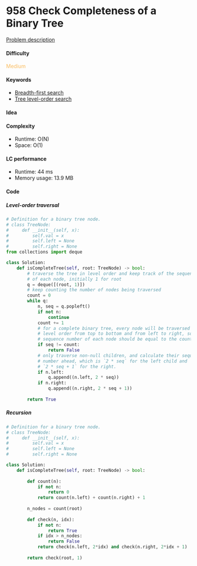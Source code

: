 958 Check Completeness of a Binary Tree
=======================
[Problem description](https://leetcode.com/problems/check-completeness-of-a-binary-tree/)

#### Difficulty
<span style="color:#FABC60">Medium</span>

#### Keywords
- [Breadth-first search](../categories/bfs.md)
- [Tree level-order search](../categories/tree_level_order.md)
  
#### Idea


#### Complexity
- Runtime: O(N)
- Space: O(1)
  
#### LC performance
- Runtime: 44 ms
- Memory usage: 13.9 MB

#### Code
##### Level-order traversal
```python
# Definition for a binary tree node.
# class TreeNode:
#     def __init__(self, x):
#         self.val = x
#         self.left = None
#         self.right = None
from collections import deque

class Solution:
    def isCompleteTree(self, root: TreeNode) -> bool:
        # traverse the tree in level order and keep track of the sequence number 
        # of each node, initially 1 for root
        q = deque([(root, 1)])
        # keep counting the number of nodes being traversed
        count = 0
        while q:
            n, seq = q.popleft()
            if not n:
                continue
            count += 1
            # for a complete binary tree, every node will be traversed in the 
            # level order from top to bottom and from left to right, so the 
            # sequence number of each node should be equal to the count
            if seq != count:
                return False
            # only traverse non-null children, and calculate their sequence 
            # number ahead, which is `2 * seq` for the left child and 
            # `2 * seq + 1` for the right. 
            if n.left:
                q.append((n.left, 2 * seq))
            if n.right:
                q.append((n.right, 2 * seq + 1))
        
        return True
```

##### Recursion
```python
# Definition for a binary tree node.
# class TreeNode:
#     def __init__(self, x):
#         self.val = x
#         self.left = None
#         self.right = None

class Solution:
    def isCompleteTree(self, root: TreeNode) -> bool:
        
        def count(n):
            if not n:
                return 0
            return count(n.left) + count(n.right) + 1
        
        n_nodes = count(root)
        
        def check(n, idx):
            if not n:
                return True
            if idx > n_nodes:
                return False
            return check(n.left, 2*idx) and check(n.right, 2*idx + 1)
        
        return check(root, 1)
```